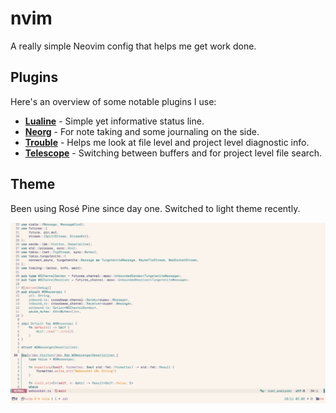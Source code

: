 # nvim
A really simple Neovim config that helps me get work done.

## Plugins
Here's an overview of some notable plugins I use:

- [**Lualine**](https://github.com/nvim-lualine/lualine.nvim) - Simple yet informative status line.
- [**Neorg**](https://github.com/nvim-neorg/neorg) - For note taking and some journaling on the side.
- [**Trouble**](https://github.com/folke/trouble.nvim) - Helps me look at file level and project level diagnostic info.
- [**Telescope**](https://github.com/nvim-telescope/telescope.nvim) - Switching between buffers and for project level file search.

## Theme
Been using Rosé Pine since day one. Switched to light theme recently.

<img alt="screenshot.png" src="./assets/screenshot.png"/>
